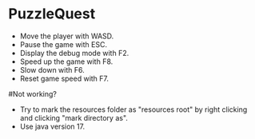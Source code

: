 # PuzzleQuest

- Move the player with WASD.
- Pause the game with ESC.
- Display the debug mode with F2.
- Speed up the game with F8.
- Slow down with F6.
- Reset game speed with F7.

#Not working?
- Try to mark the resources folder as "resources root" by right clicking 
and clicking "mark directory as".
- Use java version 17.
